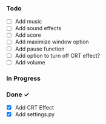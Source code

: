 ### Todo

- [ ] Add music
- [ ] Add sound effects
- [ ] Add score
- [ ] Add maximize window option
- [ ] Add pause function
- [ ] Add option to turn off CRT effect?
- [ ] Add volume

### In Progress

### Done ✓
- [X] Add CRT Effect
- [X] Add settings.py
